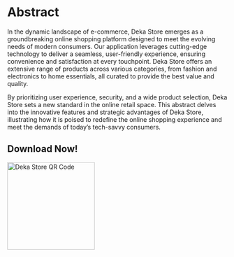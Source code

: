 # Abstract

In the dynamic landscape of e-commerce, Deka Store emerges as a groundbreaking online shopping platform designed to meet the evolving needs of modern consumers. Our application leverages cutting-edge technology to deliver a seamless, user-friendly experience, ensuring convenience and satisfaction at every touchpoint. Deka Store offers an extensive range of products across various categories, from fashion and electronics to home essentials, all curated to provide the best value and quality.

By prioritizing user experience, security, and a wide product selection, Deka Store sets a new standard in the online retail space. This abstract delves into the innovative features and strategic advantages of Deka Store, illustrating how it is poised to redefine the online shopping experience and meet the demands of today’s tech-savvy consumers.

## Download Now!

<img src="https://github.com/Daffaaditya2807/online-store-app-grup3/assets/61442383/c3acd2a2-6f12-4e4d-8969-18f4d9a50817" alt="Deka Store QR Code" width="200">



